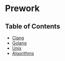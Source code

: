 # Prework

## Table of Contents

- [Clang](./clang/README.md)
- [Golang](./golang/README.md)
- [Unix](./unix/README.md)
- [Algorithms](./algorithms/README.md)